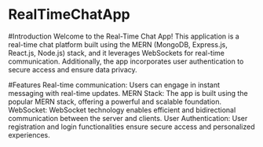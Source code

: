 # RealTimeChatApp

#Introduction
Welcome to the Real-Time Chat App! This application is a real-time chat platform built using the MERN (MongoDB, Express.js, React.js, Node.js) stack, and it leverages WebSockets for real-time communication. Additionally, the app incorporates user authentication to secure access and ensure data privacy.

#Features
Real-time communication: Users can engage in instant messaging with real-time updates.
MERN Stack: The app is built using the popular MERN stack, offering a powerful and scalable foundation.
WebSocket: WebSocket technology enables efficient and bidirectional communication between the server and clients.
User Authentication: User registration and login functionalities ensure secure access and personalized experiences.
